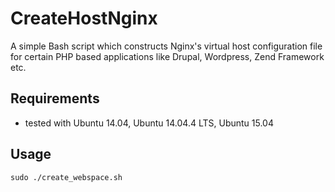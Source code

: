 # CreateHostNginx
A simple Bash script which constructs Nginx's virtual host configuration file for certain PHP based applications like Drupal, Wordpress, Zend Framework etc.
## Requirements
* tested with Ubuntu 14.04, Ubuntu 14.04.4 LTS, Ubuntu 15.04

## Usage
`sudo ./create_webspace.sh`
